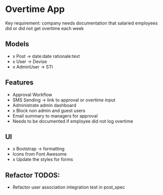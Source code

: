 # Overtime App

Key requirement: company needs documentation that salaried employees did or did not get overtime each week

## Models

- x Post -> date:date rationale:text
- x User -> Devise
- x AdminUser -> STI

## Features
- Approval Workflow
- SMS Sending -> link to approval or overtime input
- Administrate admin dashboard
- x Block non admin and guest users
- Email summary to managers for approval
- Needs to be documented if employee did not log overtime

## UI
- x Bootstrap -> formatting 
- Icons from Font Awesome
- x Update the styles for forms

## Refactor TODOS:
- Refactor user association integration test in post_spec
